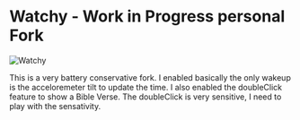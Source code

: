 # Watchy - Work in Progress personal Fork

![Watchy](https://watchy.sqfmi.com/img/watchy_render.png)

This is a very battery conservative fork.  I enabled basically the only wakeup is the acceloremeter tilt to update the time.  I also enabled the doubleClick feature to show a Bible Verse.  The doubleClick is very sensitive, I need to play with the sensativity.  
    
    
